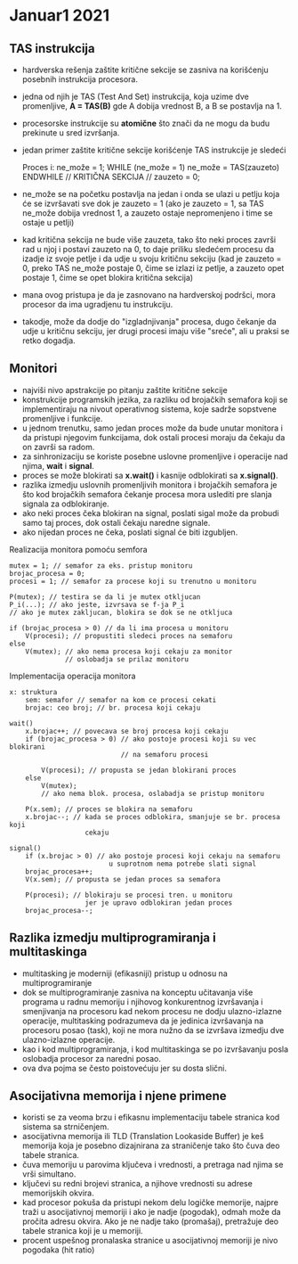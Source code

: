 # Januar1 2021

## TAS instrukcija
- hardverska rešenja zaštite kritične sekcije se zasniva na korišćenju posebnih
  instrukcija procesora.
- jedna od njih je TAS (Test And Set) instrukcija, koja uzime dve promenljive,
  **A = TAS(B)** gde A dobija vrednost B, a B se postavlja na 1.
- procesorske instrukcije su **atomične** što znači da ne mogu da budu
  prekinute u sred izvršanja.
- jedan primer zaštite kritične sekcije korišćenje TAS instrukcije je sledeći

	Proces i:
		ne_može = 1;
		WHILE (ne_može = 1)
			ne_može = TAS(zauzeto)
		ENDWHILE
		// KRITIČNA SEKCIJA //
		zauzeto = 0;

- ne_može se na početku postavlja na jedan i onda se ulazi u petlju koja će se
  izvršavati sve dok je zauzeto = 1 (ako je zauzeto = 1, sa TAS ne_može dobija
  vrednost 1, a zauzeto ostaje nepromenjeno i time se ostaje u petlji)
- kad kritična sekcija ne bude više zauzeta, tako što neki proces završi rad u
  njoj i postavi zauzeto na 0, to daje priliku sledećem procesu da izadje iz
  svoje petlje i da udje u svoju kritičnu sekciju (kad je zauzeto = 0, preko
  TAS ne_može postaje 0, čime se izlazi iz petlje, a zauzeto opet postaje 1,
  čime se opet blokira kritična sekcija)
- mana ovog pristupa je da je zasnovano na hardverskoj podršci, mora procesor
  da ima ugradjenu tu instrukciju.
- takodje, može da dodje do "izgladnjivanja" procesa, dugo čekanje da udje u
  kritičnu sekciju, jer drugi procesi imaju više "sreće", ali u praksi se retko
  dogadja.

## Monitori
- najviši nivo apstrakcije po pitanju zaštite kritične sekcije
- konstrukcije programskih jezika, za razliku od brojačkih semafora koji se
  implementiraju na nivout operativnog sistema, koje sadrže sopstvene
  promenljive i funkcije.
- u jednom trenutku, samo jedan proces može da bude unutar monitora i da
  pristupi njegovim funkcijama, dok ostali procesi moraju da čekaju da on
  završi sa radom.
- za sinhronizaciju se koriste posebne uslovne promenljive i operacije nad
  njima, **wait** i **signal**.
- proces se može blokirati sa **x.wait()** i kasnije odblokirati sa
  **x.signal()**.
- razlika izmedju uslovnih promenljivih monitora i brojačkih semafora je što
  kod brojačkih semafora čekanje procesa mora uslediti pre slanja signala za
  odblokiranje.
- ako neki proces čeka blokiran na signal, poslati sigal može da probudi samo
  taj proces, dok ostali čekaju naredne signale.
- ako nijedan proces ne čeka, poslati signal će biti izgubljen.

Realizacija monitora pomoću semfora

	mutex = 1; // semafor za eks. pristup monitoru
	brojac_procesa = 0;
	procesi = 1; // semafor za procese koji su trenutno u monitoru

	P(mutex); // testira se da li je mutex otkljucan
	P_i(...); // ako jeste, izvrsava se f-ja P_i
	// ako je mutex zakljucan, blokira se dok se ne otkljuca

	if (brojac_procesa > 0) // da li ima procesa u monitoru
		V(procesi); // propustiti sledeci proces na semaforu
	else
		V(mutex); // ako nema procesa koji cekaju za monitor
		          // oslobadja se prilaz monitoru

Implementacija operacija monitora

	x: struktura
		sem: semafor // semafor na kom ce procesi cekati
		brojac: ceo broj; // br. procesa koji cekaju

	wait()
		x.brojac++; // povecava se broj procesa koji cekaju
		if (brojac_procesa > 0) // ako postoje procesi koji su vec blokirani
                                // na semaforu procesi

			V(procesi); // propusta se jedan blokirani proces
		else
			V(mutex);
			// ako nema blok. procesa, oslabadja se pristup monitoru

		P(x.sem); // proces se blokira na semaforu
		x.brojac--; // kada se proces odblokira, smanjuje se br. procesa koji
		               cekaju

	signal()
		if (x.brojac > 0) // ako postoje procesi koji cekaju na semaforu
                             u suprotnom nema potrebe slati signal
		brojac_procesa++;
		V(x.sem); // propusta se jedan proces sa semafora

		P(procesi); // blokiraju se procesi tren. u monitoru
                       jer je upravo odblokiran jedan proces
		brojac_procesa--;

## Razlika izmedju multiprogramiranja i multitaskinga
- multitasking je moderniji (efikasniji) pristup u odnosu na multiprogramiranje
- dok se multiprogramiranje zasniva na konceptu učitavanja više programa u
  radnu memoriju i njihovog konkurentnog izvršavanja i smenjivanja na
  procesoru kad nekom procesu ne dodju ulazno-izlazne operacije, multitasking
  podrazumeva da je jedinica izvršavanja na procesoru posao (task), koji ne
  mora nužno da se izvršava izmedju dve ulazno-izlazne operacije.
- kao i kod multiprogramiranja, i kod multitaskinga se po izvršavanju posla
  oslobadja procesor za naredni posao.
- ova dva pojma se često poistovećuju jer su dosta slični.

## Asocijativna memorija i njene primene
- koristi se za veoma brzu i efikasnu implementaciju tabele stranica kod
  sistema sa strničenjem.
- asocijativna memorija ili TLD (Translation Lookaside Buffer) je keš memorija
  koja je posebno dizajnirana za straničenje tako što čuva deo tabele stranica.
- čuva memoriju u parovima ključeva i vrednosti, a pretraga nad njima se vrši
  simultano.
- ključevi su redni brojevi stranica, a njihove vrednosti su adrese memorijskih
  okvira.
- kad procesor pokuša da pristupi nekom delu logičke memorije, najpre traži u
  asocijativnoj memoriji i ako je nadje (pogodak), odmah može da pročita adresu okvira.
  Ako je ne nadje tako (promašaj), pretražuje deo tabele stranica koji je u memoriji.
- procent uspešnog pronalaska stranice u asocijativnoj memoriji je nivo
  pogodaka (hit ratio)
